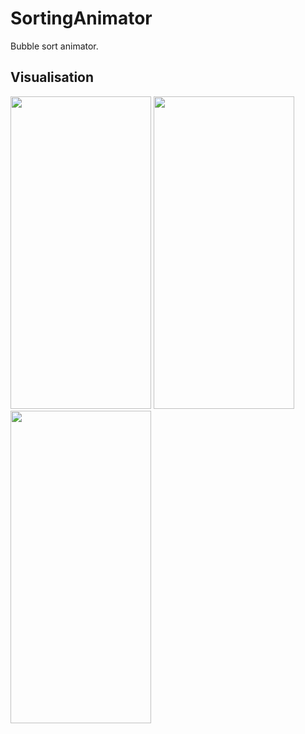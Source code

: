 # SortingAnimator
Bubble sort animator. 

## Visualisation
<img src="https://media4.giphy.com/media/zD0njfnjDkEvabTOaG/giphy.gif?cid=790b7611af554fb1eb9f65244dc8de5727de94d3539ea793&rid=giphy.gif&ct=g" width="225" height="500"> <img src="https://media4.giphy.com/media/d8u0g7G3tznni5bHBp/giphy.gif?cid=790b7611122c85eb9c99c5290fbba2b68cd271da2dc2580f&rid=giphy.gif&ct=g" width="225" height="500">
<img src="https://media3.giphy.com/media/zq4VEpATcLKLR47H9J/giphy.gif?cid=790b7611837e1ed0646754a8cd2256ba093abaaa5bf72c26&rid=giphy.gif&ct=g" width="225" height="500">

